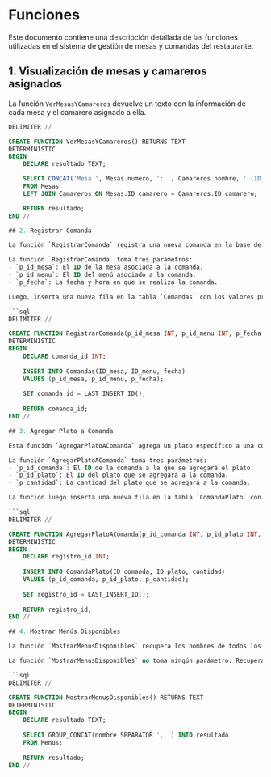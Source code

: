 # Funciones

Este documento contiene una descripción detallada de las funciones utilizadas en el sistema de gestión de mesas y comandas del restaurante.

## 1. Visualización de mesas y camareros asignados

La función `VerMesasYCamareros` devuelve un texto con la información de cada mesa y el camarero asignado a ella. 

```sql
DELIMITER //

CREATE FUNCTION VerMesasYCamareros() RETURNS TEXT
DETERMINISTIC
BEGIN
    DECLARE resultado TEXT;

    SELECT CONCAT('Mesa ', Mesas.numero, ': ', Camareros.nombre, ' (ID Camarero: ', Camareros.ID_camarero, ')') INTO resultado
    FROM Mesas
    LEFT JOIN Camareros ON Mesas.ID_camarero = Camareros.ID_camarero;

    RETURN resultado;
END //

## 2. Registrar Comanda

La función `RegistrarComanda` registra una nueva comanda en la base de datos y devuelve el ID de la comanda creada.

La función `RegistrarComanda` toma tres parámetros:
- `p_id_mesa`: El ID de la mesa asociada a la comanda.
- `p_id_menu`: El ID del menú asociado a la comanda.
- `p_fecha`: La fecha y hora en que se realiza la comanda.

Luego, inserta una nueva fila en la tabla `Comandas` con los valores proporcionados para la mesa, el menú y la fecha. Posteriormente, devuelve el ID de la comanda recién creada.

```sql
DELIMITER //

CREATE FUNCTION RegistrarComanda(p_id_mesa INT, p_id_menu INT, p_fecha DATETIME) RETURNS INT
DETERMINISTIC
BEGIN
    DECLARE comanda_id INT;
   
    INSERT INTO Comandas(ID_mesa, ID_menu, fecha)
    VALUES (p_id_mesa, p_id_menu, p_fecha);
   
    SET comanda_id = LAST_INSERT_ID();
   
    RETURN comanda_id;
END //

## 3. Agregar Plato a Comanda

Esta función `AgregarPlatoAComanda` agrega un plato específico a una comanda existente en la base de datos y devuelve el ID del registro creado.

La función `AgregarPlatoAComanda` toma tres parámetros:
- `p_id_comanda`: El ID de la comanda a la que se agregará el plato.
- `p_id_plato`: El ID del plato que se agregará a la comanda.
- `p_cantidad`: La cantidad del plato que se agregará a la comanda.

La función luego inserta una nueva fila en la tabla `ComandaPlato` con los valores proporcionados para el ID de la comanda, el ID del plato y la cantidad. Finalmente, devuelve el ID del registro de la comanda-plato recién creado.

```sql
DELIMITER //

CREATE FUNCTION AgregarPlatoAComanda(p_id_comanda INT, p_id_plato INT, p_cantidad INT) RETURNS INT
DETERMINISTIC
BEGIN
    DECLARE registro_id INT;
   
    INSERT INTO ComandaPlato(ID_comanda, ID_plato, cantidad)
    VALUES (p_id_comanda, p_id_plato, p_cantidad);
   
    SET registro_id = LAST_INSERT_ID();
   
    RETURN registro_id;
END //

## 4. Mostrar Menús Disponibles

La función `MostrarMenusDisponibles` recupera los nombres de todos los menús disponibles en la base de datos y los devuelve como una cadena de texto separada por comas.

La función `MostrarMenusDisponibles` no toma ningún parámetro. Recupera los nombres de todos los menús disponibles en la tabla `Menus` y los concatena en una sola cadena de texto separada por comas.

```sql
DELIMITER //

CREATE FUNCTION MostrarMenusDisponibles() RETURNS TEXT
DETERMINISTIC
BEGIN
    DECLARE resultado TEXT;
   
    SELECT GROUP_CONCAT(nombre SEPARATOR ', ') INTO resultado
    FROM Menus;
   
    RETURN resultado;
END //
